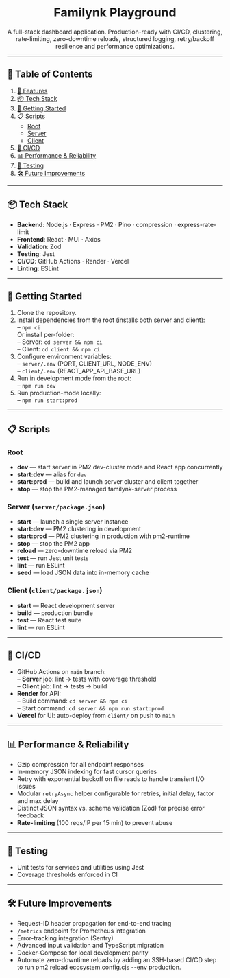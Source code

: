 <div align="center">

# Familynk Playground

A full-stack dashboard application. Production-ready with CI/CD, clustering, rate-limiting, zero-downtime reloads, structured logging, retry/backoff resilience and performance optimizations.

</div>

---

## 📑 Table of Contents

1. [🚀 Features](#-features)  
2. [📦 Tech Stack](#-tech-stack)  
3. [🔧 Getting Started](#-getting-started)  
4. [📋 Scripts](#-scripts)  
   - [Root](#root-scripts)  
   - [Server](#server-serverpackagejson)  
   - [Client](#client-clientpackagejson)  
5. [🔄 CI/CD](#-cicd)  
6. [📊 Performance & Reliability](#-performance--reliability)  
7. [🧪 Testing](#-testing)  
8. [🛠️ Future Improvements](#️-future-improvements)  

---

<div align="left">

## 📦 Tech Stack

- **Backend**: Node.js · Express · PM2 · Pino · compression · express-rate-limit  
- **Frontend**: React · MUI · Axios  
- **Validation**: Zod  
- **Testing**: Jest  
- **CI/CD**: GitHub Actions · Render · Vercel  
- **Linting**: ESLint  

</div>

---

<div align="left">

## 🔧 Getting Started

1. Clone the repository.  
2. Install dependencies from the root (installs both server and client):  
   – `npm ci`  
   Or install per-folder:  
   – Server: `cd server && npm ci`  
   – Client: `cd client && npm ci`  
3. Configure environment variables:  
   – `server/.env` (PORT, CLIENT_URL, NODE_ENV)  
   – `client/.env` (REACT_APP_API_BASE_URL)  
4. Run in development mode from the root:  
   – `npm run dev`  
5. Run production-mode locally:  
   – `npm run start:prod`  

</div>

---

<div align="left">

## 📋 Scripts

### Root

- **dev** — start server in PM2 dev-cluster mode and React app concurrently  
- **start:dev** — alias for `dev`  
- **start:prod** — build and launch server cluster and client together  
- **stop** — stop the PM2-managed familynk-server process  

### Server (`server/package.json`)

- **start** — launch a single server instance  
- **start:dev** — PM2 clustering in development  
- **start:prod** — PM2 clustering in production with pm2-runtime  
- **stop** — stop the PM2 app  
- **reload** — zero-downtime reload via PM2  
- **test** — run Jest unit tests  
- **lint** — run ESLint  
- **seed** — load JSON data into in-memory cache  

### Client (`client/package.json`)

- **start** — React development server  
- **build** — production bundle  
- **test** — React test suite  
- **lint** — run ESLint  

</div>

---

<div align="left">

## 🔄 CI/CD

- GitHub Actions on `main` branch:  
  – **Server** job: lint → tests with coverage threshold  
  – **Client** job: lint → tests → build  
- **Render** for API:  
  – Build command: `cd server && npm ci`  
  – Start command: `cd server && npm run start:prod`  
- **Vercel** for UI: auto-deploy from `client/` on push to `main`  

</div>

---

<div align="left">

## 📊 Performance & Reliability

- Gzip compression for all endpoint responses  
- In-memory JSON indexing for fast cursor queries  
- Retry with exponential backoff on file reads to handle transient I/O issues  
- Modular `retryAsync` helper configurable for retries, initial delay, factor and max delay  
- Distinct JSON syntax vs. schema validation (Zod) for precise error feedback  
- **Rate-limiting** (100 reqs/IP per 15 min) to prevent abuse  

</div>

---

<div align="left">

## 🧪 Testing

- Unit tests for services and utilities using Jest  
- Coverage thresholds enforced in CI  

</div>

---

<div align="left">

## 🛠️ Future Improvements

- Request-ID header propagation for end-to-end tracing  
- `/metrics` endpoint for Prometheus integration  
- Error-tracking integration (Sentry)  
- Advanced input validation and TypeScript migration  
- Docker-Compose for local development parity
- Automate zero-downtime reloads by adding an SSH-based CI/CD step to run pm2 reload ecosystem.config.cjs --env production.

</div>